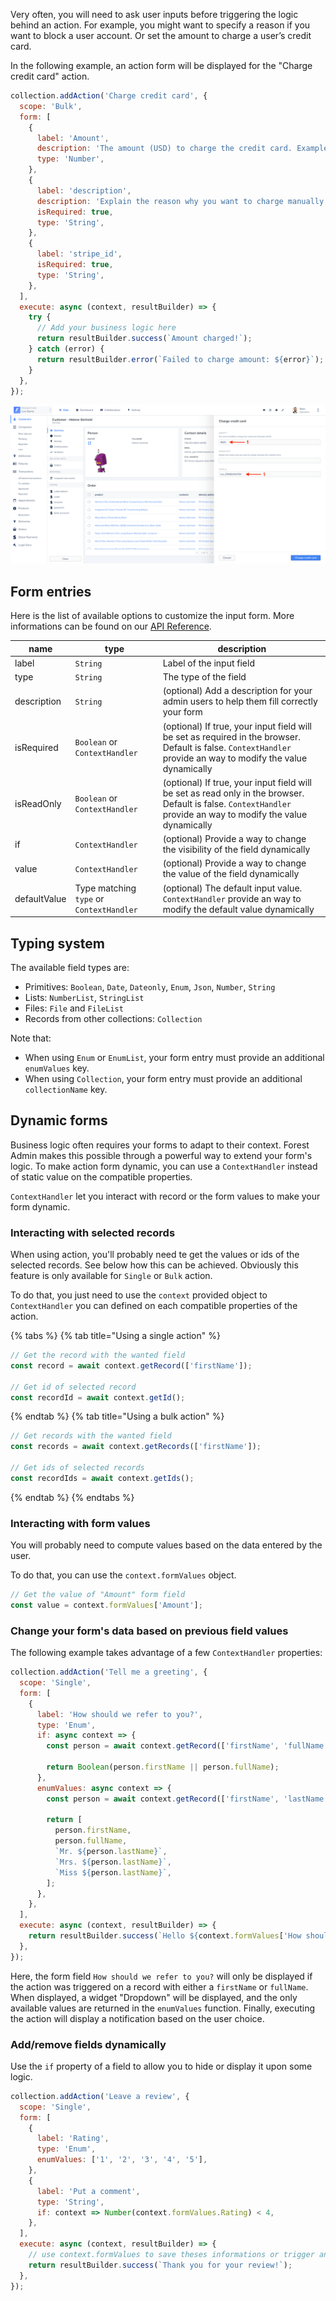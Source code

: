 Very often, you will need to ask user inputs before triggering the logic behind an action.
For example, you might want to specify a reason if you want to block a user account. Or set the amount to charge a user’s credit card.

In the following example, an action form will be displayed for the "Charge credit card" action.

```javascript
collection.addAction('Charge credit card', {
  scope: 'Bulk',
  form: [
    {
      label: 'Amount',
      description: 'The amount (USD) to charge the credit card. Example: 42.50',
      type: 'Number',
    },
    {
      label: 'description',
      description: 'Explain the reason why you want to charge manually the customer here',
      isRequired: true,
      type: 'String',
    },
    {
      label: 'stripe_id',
      isRequired: true,
      type: 'String',
    },
  ],
  execute: async (context, resultBuilder) => {
    try {
      // Add your business logic here
      return resultBuilder.success(`Amount charged!`);
    } catch (error) {
      return resultBuilder.error(`Failed to charge amount: ${error}`);
    }
  },
});
```

![](../../assets/actions-forms-charge-cc.png)

## Form entries

Here is the list of available options to customize the input form. More informations can be found on our [API Reference](https://forestadmin.github.io/agent-nodejs/interfaces/_forestadmin_datasource_toolkit.ActionField.html).

| name         | type                                     | description                                                                                                                                                     |
| ------------ | ---------------------------------------- | --------------------------------------------------------------------------------------------------------------------------------------------------------------- |
| label        | `String`                                 | Label of the input field                                                                                                                                        |
| type         | `String`                                 | The type of the field                                                                                                                                           |
| description  | `String`                                 | (optional) Add a description for your admin users to help them fill correctly your form                                                                         |
| isRequired   | `Boolean` or `ContextHandler`            | (optional) If true, your input field will be set as required in the browser. Default is false. `ContextHandler` provide an way to modify the value dynamically  |
| isReadOnly   | `Boolean` or `ContextHandler`            | (optional) If true, your input field will be set as read only in the browser. Default is false. `ContextHandler` provide an way to modify the value dynamically |
| if           | `ContextHandler`                         | (optional) Provide a way to change the visibility of the field dynamically                                                                                      |
| value        | `ContextHandler`                         | (optional) Provide a way to change the value of the field dynamically                                                                                           |
| defaultValue | Type matching `type` or `ContextHandler` | (optional) The default input value. `ContextHandler` provide an way to modify the default value dynamically                                                     |

## Typing system

The available field types are:

- Primitives: `Boolean`, `Date`, `Dateonly`, `Enum`, `Json`, `Number`, `String`
- Lists: `NumberList`, `StringList`
- Files: `File` and `FileList`
- Records from other collections: `Collection`

Note that:

- When using `Enum` or `EnumList`, your form entry must provide an additional `enumValues` key.
- When using `Collection`, your form entry must provide an additional `collectionName` key.

## Dynamic forms

Business logic often requires your forms to adapt to their context. Forest Admin makes this possible through a powerful way to extend your form's logic.
To make action form dynamic, you can use a `ContextHandler` instead of static value on the compatible properties.

`ContextHandler` let you interact with record or the form values to make your form dynamic.

### Interacting with selected records

When using action, you'll probably need te get the values or ids of the selected records. See below how this can be achieved.
Obviously this feature is only available for `Single` or `Bulk` action.

To do that, you just need to use the `context` provided object to `ContextHandler` you can defined on each compatible properties of the action.

{% tabs %} {% tab title="Using a single action" %}

```javascript
// Get the record with the wanted field
const record = await context.getRecord(['firstName']);

// Get id of selected record
const recordId = await context.getId();
```

{% endtab %} {% tab title="Using a bulk action" %}

```javascript
// Get records with the wanted field
const records = await context.getRecords(['firstName']);

// Get ids of selected records
const recordIds = await context.getIds();
```

{% endtab %} {% endtabs %}

### Interacting with form values

You will probably need to compute values based on the data entered by the user.

To do that, you can use the `context.formValues` object.

```javascript
// Get the value of "Amount" form field
const value = context.formValues['Amount'];
```

### Change your form's data based on previous field values

The following example takes advantage of a few `ContextHandler` properties:

```javascript
collection.addAction('Tell me a greeting', {
  scope: 'Single',
  form: [
    {
      label: 'How should we refer to you?',
      type: 'Enum',
      if: async context => {
        const person = await context.getRecord(['firstName', 'fullName']);

        return Boolean(person.firstName || person.fullName);
      },
      enumValues: async context => {
        const person = await context.getRecord(['firstName', 'lastName', 'fullName']);

        return [
          person.firstName,
          person.fullName,
          `Mr. ${person.lastName}`,
          `Mrs. ${person.lastName}`,
          `Miss ${person.lastName}`,
        ];
      },
    },
  ],
  execute: async (context, resultBuilder) => {
    return resultBuilder.success(`Hello ${context.formValues['How should we refer to you?']}!`);
  },
});
```

Here, the form field `How should we refer to you?` will only be displayed if the action was triggered on a record with either a `firstName` or `fullName`.
When displayed, a widget "Dropdown" will be displayed, and the only available values are returned in the `enumValues` function.
Finally, executing the action will display a notification based on the user choice.

### Add/remove fields dynamically

Use the `if` property of a field to allow you to hide or display it upon some logic.

```javascript
collection.addAction('Leave a review', {
  scope: 'Single',
  form: [
    {
      label: 'Rating',
      type: 'Enum',
      enumValues: ['1', '2', '3', '4', '5'],
    },
    {
      label: 'Put a comment',
      type: 'String',
      if: context => Number(context.formValues.Rating) < 4,
    },
  ],
  execute: async (context, resultBuilder) => {
    // use context.formValues to save theses informations or trigger an event.
    return resultBuilder.success(`Thank you for your review!`);
  },
});
```
